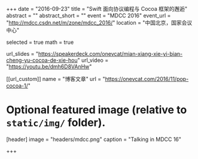 +++
date = "2016-09-23"
title = "Swift 面向协议编程与 Cocoa 框架的邂逅"
abstract = ""
abstract_short = ""
event = "MDCC 2016"
event_url = "http://mdcc.csdn.net/m/zone/mdcc_2016/"
location = "中国北京，国家会议中心"

selected = true
math = true

url_slides = "https://speakerdeck.com/onevcat/mian-xiang-xie-yi-bian-cheng-yu-cocoa-de-xie-hou"
url_video = "https://youtu.be/dmh6D8VAnHw"

[[url_custom]]
name = "博客文章"
url = "https://onevcat.com/2016/11/pop-cocoa-1/"

# Optional featured image (relative to `static/img/` folder).
[header]
image = "headers/mdcc.png"
caption = "Talking in MDCC 16"

+++

